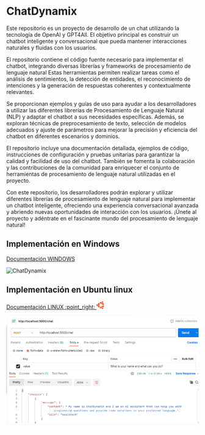 # ChatDynamix
Este repositorio es un proyecto de desarrollo de un chat utilizando la tecnología de OpenAI y GPT4All. El objetivo principal es construir un chatbot inteligente y conversacional que pueda mantener interacciones naturales y fluidas con los usuarios.

El repositorio contiene el código fuente necesario para implementar el chatbot, integrando diversas librerías y frameworks de procesamiento de lenguaje natural Estas herramientas permiten realizar tareas como el análisis de sentimientos, la detección de entidades, el reconocimiento de intenciones y la generación de respuestas coherentes y contextualmente relevantes.

Se proporcionan ejemplos y guías de uso para ayudar a los desarrolladores a utilizar las diferentes librerías de Procesamiento de Lenguaje Natural (NLP) y adaptar el chatbot a sus necesidades específicas. Además, se exploran técnicas de preprocesamiento de texto, selección de modelos adecuados y ajuste de parámetros para mejorar la precisión y eficiencia del chatbot en diferentes escenarios y dominios.

El repositorio incluye una documentación detallada, ejemplos de código, instrucciones de configuración y pruebas unitarias para garantizar la calidad y facilidad de uso del chatbot. También se fomenta la colaboración y las contribuciones de la comunidad para enriquecer el conjunto de herramientas de procesamiento de lenguaje natural utilizadas en el proyecto.

Con este repositorio, los desarrolladores podrán explorar y utilizar diferentes librerías de procesamiento de lenguaje natural para implementar un chatbot inteligente, ofreciendo una experiencia conversacional avanzada y abriendo nuevas oportunidades de interacción con los usuarios. ¡Únete al proyecto y adéntrate en el fascinante mundo del procesamiento de lenguaje natural!


## Implementación en Windows
[Documentación WINDOWS](https://github.com/RETBOT/ChatDynamix/tree/main/Windows)

![ChatDynamix](https://github.com/RETBOT/ChatDynamix/assets/71898783/725b546b-3a8e-453c-93af-1bc13d09c55b)


## Implementación en Ubuntu linux
<a href="https://github.com/RETBOT/ChatDynamix/tree/main/Linux" rel="nofollow">
    Documentación LINUX :point_right: <img src="./Linux/imgs/ubuntu.png" style="width: 20px; height: 20px;">
</a>

<a href="https://github.com/RETBOT/ChatDynamix/tree/main/Linux"> <img src="./Linux/imgs/Name.png"> </a>
